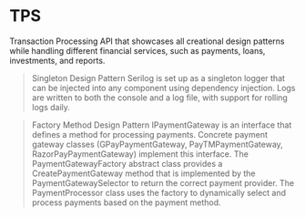# TPS
Transaction Processing API that showcases all creational design patterns while handling different financial services, such as payments, loans, investments, and reports.

>Singleton Design Pattern
Serilog is set up as a singleton logger that can be injected into any component using dependency injection.
Logs are written to both the console and a log file, with support for rolling logs daily.

>Factory Method Design Pattern
IPaymentGateway is an interface that defines a method for processing payments.
Concrete payment gateway classes (GPayPaymentGateway, PayTMPaymentGateway, RazorPayPaymentGateway) implement this interface.
The PaymentGatewayFactory abstract class provides a CreatePaymentGateway method that is implemented by the PaymentGatewaySelector to return the correct payment provider.
The PaymentProcessor class uses the factory to dynamically select and process payments based on the payment method.

